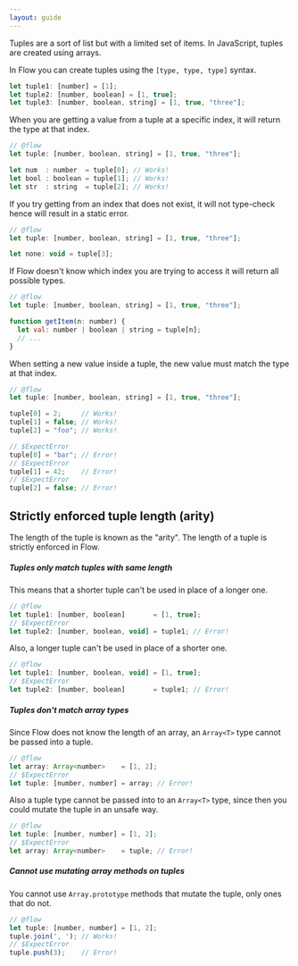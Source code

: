```yaml
---
layout: guide
---
```


Tuples are a sort of list but with a limited set of items. In JavaScript,
tuples are created using arrays.

In Flow you can create tuples using the `[type, type, type]` syntax.

```js
let tuple1: [number] = [1];
let tuple2: [number, boolean] = [1, true];
let tuple3: [number, boolean, string] = [1, true, "three"];
```

When you are getting a value from a tuple at a specific index, it will return the
type at that index.

```js
// @flow
let tuple: [number, boolean, string] = [1, true, "three"];

let num  : number  = tuple[0]; // Works!
let bool : boolean = tuple[1]; // Works!
let str  : string  = tuple[2]; // Works!
```

If you try getting from an index that does not exist, it will not type-check hence will result in a static error.

```js
// @flow
let tuple: [number, boolean, string] = [1, true, "three"];

let none: void = tuple[3];
```

If Flow doesn't know which index you are trying to access it will return all
possible types.

```js
// @flow
let tuple: [number, boolean, string] = [1, true, "three"];

function getItem(n: number) {
  let val: number | boolean | string = tuple[n];
  // ...
}
```

When setting a new value inside a tuple, the new value must match the type at
that index.

```js
// @flow
let tuple: [number, boolean, string] = [1, true, "three"];

tuple[0] = 2;     // Works!
tuple[1] = false; // Works!
tuple[2] = "foo"; // Works!

// $ExpectError
tuple[0] = "bar"; // Error!
// $ExpectError
tuple[1] = 42;    // Error!
// $ExpectError
tuple[2] = false; // Error!
```

## Strictly enforced tuple length (arity) <a class="toc" id="toc-strictly-enforced-tuple-length-arity" href="#toc-strictly-enforced-tuple-length-arity"></a>

The length of the tuple is known as the "arity". The length of a tuple is
strictly enforced in Flow.

##### Tuples only match tuples with same length <a class="toc" id="toc-tuples-only-match-tuples-with-same-length" href="#toc-tuples-only-match-tuples-with-same-length"></a>

This means that a shorter tuple can't be used in place of a longer one.

```js
// @flow
let tuple1: [number, boolean]       = [1, true];
// $ExpectError
let tuple2: [number, boolean, void] = tuple1; // Error!
```

Also, a longer tuple can't be used in place of a shorter one.

```js
// @flow
let tuple1: [number, boolean, void] = [1, true];
// $ExpectError
let tuple2: [number, boolean]       = tuple1; // Error!
```

##### Tuples don't match array types <a class="toc" id="toc-tuples-don-t-match-array-types" href="#toc-tuples-don-t-match-array-types"></a>

Since Flow does not know the length of an array, an `Array<T>` type cannot be
passed into a tuple.

```js
// @flow
let array: Array<number>    = [1, 2];
// $ExpectError
let tuple: [number, number] = array; // Error!
```

Also a tuple type cannot be passed into to an `Array<T>` type, since then you
could mutate the tuple in an unsafe way.

```js
// @flow
let tuple: [number, number] = [1, 2];
// $ExpectError
let array: Array<number>    = tuple; // Error!
```

##### Cannot use mutating array methods on tuples <a class="toc" id="toc-cannot-use-mutating-array-methods-on-tuples" href="#toc-cannot-use-mutating-array-methods-on-tuples"></a>

You cannot use `Array.prototype` methods that mutate the tuple, only ones that
do not.

```js
// @flow
let tuple: [number, number] = [1, 2];
tuple.join(', '); // Works!
// $ExpectError
tuple.push(3);    // Error!
```
